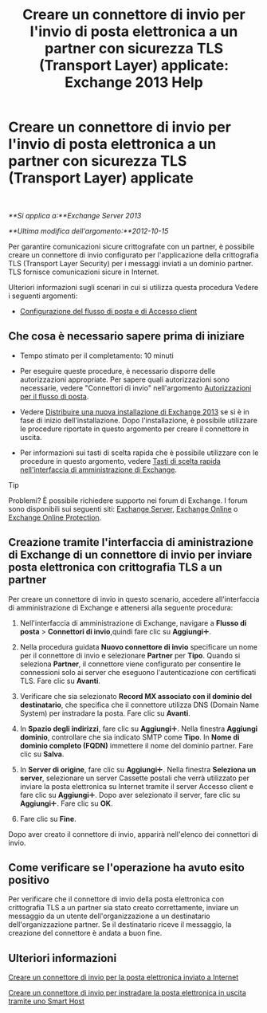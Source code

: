 ﻿---
title: "Creare un connettore di invio per l'invio di posta elettronica a un partner con sicurezza TLS (Transport Layer) applicate: Exchange 2013 Help"
TOCTitle: Creare un connettore di invio per l'invio di posta elettronica a un partner con sicurezza TLS (Transport Layer) applicate
ms:assetid: ff2abefc-dd3e-4431-b947-df942fbf82d9
ms:mtpsurl: https://technet.microsoft.com/it-it/library/JJ657514(v=EXCHG.150)
ms:contentKeyID: 50482136
ms.date: 05/22/2018
mtps_version: v=EXCHG.150
ms.translationtype: MT
---

# Creare un connettore di invio per l'invio di posta elettronica a un partner con sicurezza TLS (Transport Layer) applicate

 

_**Si applica a:**Exchange Server 2013_

_**Ultima modifica dell'argomento:**2012-10-15_

Per garantire comunicazioni sicure crittografate con un partner, è possibile creare un connettore di invio configurato per l'applicazione della crittografia TLS (Transport Layer Security) per i messaggi inviati a un dominio partner. TLS fornisce comunicazioni sicure in Internet.

Ulteriori informazioni sugli scenari in cui si utilizza questa procedura Vedere i seguenti argomenti:

  - [Configurazione del flusso di posta e di Accesso client](configure-mail-flow-and-client-access-exchange-2013-help.md)

## Che cosa è necessario sapere prima di iniziare

  - Tempo stimato per il completamento: 10 minuti

  - Per eseguire queste procedure, è necessario disporre delle autorizzazioni appropriate. Per sapere quali autorizzazioni sono necessarie, vedere "Connettori di invio" nell'argomento [Autorizzazioni per il flusso di posta](mail-flow-permissions-exchange-2013-help.md).

  - Vedere [Distribuire una nuova installazione di Exchange 2013](deploy-a-new-installation-of-exchange-2013-exchange-2013-help.md) se si è in fase di inizio dell'installazione. Dopo l'installazione, è possibile utilizzare le procedure riportate in questo argomento per creare il connettore in uscita.

  - Per informazioni sui tasti di scelta rapida che è possibile utilizzare con le procedure in questo argomento, vedere [Tasti di scelta rapida nell'interfaccia di amministrazione di Exchange](keyboard-shortcuts-in-the-exchange-admin-center-exchange-online-protection-help.md).


> [!TIP]
> Problemi? È possibile richiedere supporto nei forum di Exchange. I forum sono disponibili sui seguenti siti: <A href="https://go.microsoft.com/fwlink/p/?linkid=60612">Exchange Server</A>, <A href="https://go.microsoft.com/fwlink/p/?linkid=267542">Exchange Online</A> o <A href="https://go.microsoft.com/fwlink/p/?linkid=285351">Exchange Online Protection</A>.



## Creazione tramite l'interfaccia di aministrazione di Exchange di un connettore di invio per inviare posta elettronica con crittografia TLS a un partner

Per creare un connettore di invio in questo scenario, accedere all'interfaccia di amministrazione di Exchange e attenersi alla seguente procedura:

1.  Nell'interfaccia di amministrazione di Exchange, navigare a **Flusso di posta** \> **Connettori di invio**,quindi fare clic su **Aggiungi**![Icona Aggiungi](images/JJ218640.c1e75329-d6d7-4073-a27d-498590bbb558(EXCHG.150).gif "Icona Aggiungi").

2.  Nella procedura guidata **Nuovo connettore di invio** specificare un nome per il connettore di invio e selezionare **Partner** per **Tipo**. Quando si seleziona **Partner**, il connettore viene configurato per consentire le connessioni solo ai server che eseguono l'autenticazione con certificati TLS. Fare clic su **Avanti**.

3.  Verificare che sia selezionato **Record MX associato con il dominio del destinatario**, che specifica che il connettore utilizza DNS (Domain Name System) per instradare la posta. Fare clic su **Avanti**.

4.  In **Spazio degli indirizzi**, fare clic su **Aggiungi**![Icona Aggiungi](images/JJ218640.c1e75329-d6d7-4073-a27d-498590bbb558(EXCHG.150).gif "Icona Aggiungi"). Nella finestra **Aggiungi dominio**, controllare che sia indicato SMTP come **Tipo**. In **Nome di dominio completo (FQDN)** immettere il nome del dominio partner. Fare clic su **Salva**.

5.  In **Server di origine**, fare clic su **Aggiungi**![Icona Aggiungi](images/JJ218640.c1e75329-d6d7-4073-a27d-498590bbb558(EXCHG.150).gif "Icona Aggiungi"). Nella finestra **Seleziona un server**, selezionare un server Cassette postali che verrà utilizzato per inviare la posta elettronica su Internet tramite il server Accesso client e fare clic su **Aggiungi**![Icona Aggiungi](images/JJ218640.c1e75329-d6d7-4073-a27d-498590bbb558(EXCHG.150).gif "Icona Aggiungi"). Dopo aver selezionato il server, fare clic su **Aggiungi**![Icona Aggiungi](images/JJ218640.c1e75329-d6d7-4073-a27d-498590bbb558(EXCHG.150).gif "Icona Aggiungi"). Fare clic su **OK**.

6.  Fare clic su **Fine**.

Dopo aver creato il connettore di invio, apparirà nell'elenco dei connettori di invio.

## Come verificare se l'operazione ha avuto esito positivo

Per verificare che il connettore di invio della posta elettronica con crittografia TLS a un partner sia stato creato correttamente, inviare un messaggio da un utente dell'organizzazione a un destinatario dell'organizzazione partner. Se il destinatario riceve il messaggio, la creazione del connettore è andata a buon fine.

## Ulteriori informazioni

[Creare un connettore di invio per la posta elettronica inviato a Internet](create-a-send-connector-for-email-sent-to-the-internet-exchange-2013-help.md)

[Creare un connettore di invio per instradare la posta elettronica in uscita tramite uno Smart Host](create-a-send-connector-to-route-outbound-email-through-a-smart-host-exchange-2013-help.md)

